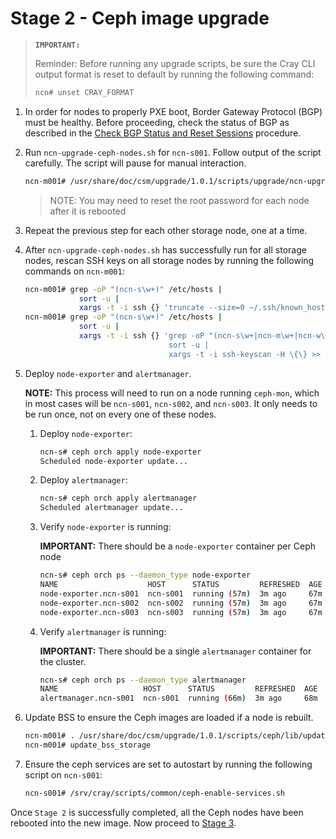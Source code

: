 # Stage 2 - Ceph image upgrade

>**`IMPORTANT:`**
>
> Reminder: Before running any upgrade scripts, be sure the Cray CLI output format is reset to default by running the following command:
>
>```bash
> ncn# unset CRAY_FORMAT
>```

1. In order for nodes to properly PXE boot, Border Gateway Protocol \(BGP\) must be healthy.  Before proceeding, check the status of BGP as described in the [Check BGP Status and Reset Sessions](../../operations/network/metallb_bgp/Check_BGP_Status_and_Reset_Sessions.md) procedure.

1. Run `ncn-upgrade-ceph-nodes.sh` for `ncn-s001`. Follow output of the script carefully. The script will pause for manual interaction.

    ```bash
    ncn-m001# /usr/share/doc/csm/upgrade/1.0.1/scripts/upgrade/ncn-upgrade-ceph-nodes.sh ncn-s001
    ```

    > NOTE: You may need to reset the root password for each node after it is rebooted

1. Repeat the previous step for each other storage node, one at a time.

1. After `ncn-upgrade-ceph-nodes.sh` has successfully run for all storage nodes, rescan SSH keys on all storage nodes by running the following commands on `ncn-m001`:
    ```bash
    ncn-m001# grep -oP "(ncn-s\w+)" /etc/hosts |
                sort -u |
                xargs -t -i ssh {} 'truncate --size=0 ~/.ssh/known_hosts'
    ncn-m001# grep -oP "(ncn-s\w+)" /etc/hosts |
                sort -u |
                xargs -t -i ssh {} 'grep -oP "(ncn-s\w+|ncn-m\w+|ncn-w\w+)" /etc/hosts |
                                    sort -u |
                                    xargs -t -i ssh-keyscan -H \{\} >> /root/.ssh/known_hosts'
    ```

1. Deploy `node-exporter` and `alertmanager`.

    **NOTE:** This process will need to run on a node running `ceph-mon`, which in most cases will be `ncn-s001`, `ncn-s002`, and `ncn-s003`. It only needs to be run once, not on every one of these nodes.

    1. Deploy `node-exporter`:

        ```bash
        ncn-s# ceph orch apply node-exporter
        Scheduled node-exporter update...
        ```

    1. Deploy `alertmanager`:

        ```bash
        ncn-s# ceph orch apply alertmanager
        Scheduled alertmanager update...
        ```

    1. Verify `node-exporter` is running:

        **IMPORTANT:** There should be a `node-exporter` container per Ceph node

        ```bash
        ncn-s# ceph orch ps --daemon_type node-exporter
        NAME                    HOST      STATUS         REFRESHED  AGE  VERSION  IMAGE NAME                                       IMAGE ID           CONTAINER ID
        node-exporter.ncn-s001  ncn-s001  running (57m)  3m ago     67m  0.18.1   docker.io/prom/node-exporter:v0.18.1             e5a616e4b9cf       3465eade21da
        node-exporter.ncn-s002  ncn-s002  running (57m)  3m ago     67m  0.18.1   registry.local/prometheus/node-exporter:v0.18.1  e5a616e4b9cf       7ed9b6cc9991
        node-exporter.ncn-s003  ncn-s003  running (57m)  3m ago     67m  0.18.1   registry.local/prometheus/node-exporter:v0.18.1  e5a616e4b9cf       1078d9e555e4

    1. Verify `alertmanager` is running:

        **IMPORTANT:** There should be a single `alertmanager` container for the cluster.

        ```bash
        ncn-s# ceph orch ps --daemon_type alertmanager
        NAME                   HOST      STATUS         REFRESHED  AGE  VERSION  IMAGE NAME                                      IMAGE ID           CONTAINER ID
        alertmanager.ncn-s001  ncn-s001  running (66m)  3m ago     68m  0.20.0   registry.local/prometheus/alertmanager:v0.20.0  0881eb8f169f       775aa53f938f
        ```

1. Update BSS to ensure the Ceph images are loaded if a node is rebuilt.

    ```bash
    ncn-m001# . /usr/share/doc/csm/upgrade/1.0.1/scripts/ceph/lib/update_bss_metadata.sh
    ncn-m001# update_bss_storage
    ```

1. Ensure the ceph services are set to autostart by running the following script on `ncn-s001`:

   ```bash
   ncn-s001# /srv/cray/scripts/common/ceph-enable-services.sh
   ```

 Once `Stage 2` is successfully completed, all the Ceph nodes have been rebooted into the new image. Now proceed to [Stage 3](Stage_3.md).

